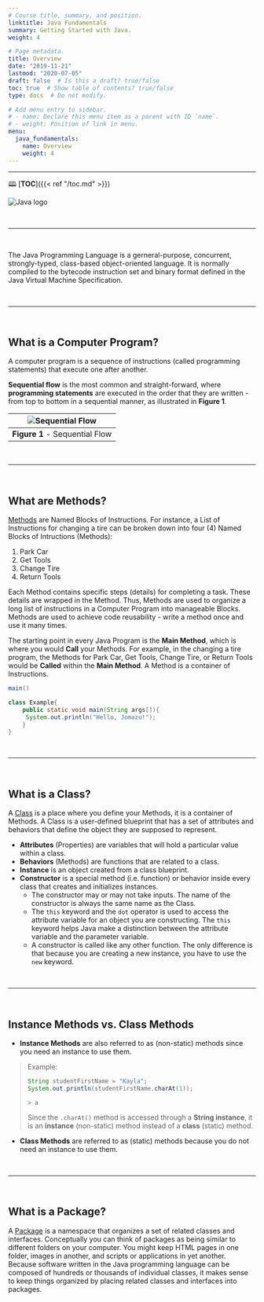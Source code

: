 ```yaml
---
# Course title, summary, and position.
linktitle: Java Fundamentals
summary: Getting Started with Java.
weight: 4

# Page metadata.
title: Overview
date: "2019-11-21"
lastmod: "2020-07-05"
draft: false  # Is this a draft? true/false
toc: true  # Show table of contents? true/false
type: docs  # Do not modify.

# Add menu entry to sidebar.
# - name: Declare this menu item as a parent with ID `name`.
# - weight: Position of link in menu.
menu:
  java_fundamentals:
    name: Overview
    weight: 4
---
```


---
🕮 [**TOC**]({{< ref "/toc.md" >}}) 

![Java logo](https://res.cloudinary.com/jomazu/image/upload/w_0.4,c_scale/v1574364405/jomazu/logos/java_logo.png)

<br>

---
<br>

The Java Programming Language is a gerneral-purpose, concurrent, strongly-typed, class-based object-oriented language. It is normally compiled to the bytecode instruction set and binary format defined in the Java Virtual Machine Specification.

<br>

---
<br>

## What is a Computer Program?
A computer program is a sequence of instructions (called programming statements) that execute one after another.

**Sequential flow** is the most common and straight-forward, where **programming statements** are executed in the order that they are written - from top to bottom in a sequential manner, as illustrated in **Figure 1**.

| ![Sequential Flow](https://res.cloudinary.com/jomazu/image/upload/w_0.60,c_scale/v1594614096/jomazu/flow_sequential.gif)     |
| ----------- |
| **Figure 1** - Sequential Flow   |

<br>

---
<br>

## What are Methods?
[Methods](https://www.geeksforgeeks.org/methods-in-java/) are Named Blocks of Instructions. For instance, a List of Instructions for changing a tire can be broken down into four (4) Named Blocks of Intructions (Methods):

1. Park Car
2. Get Tools
3. Change Tire
4. Return Tools

Each Method contains specific steps (details) for completing a task. These details are wrapped in the Method. Thus, Methods are used to organize a long list of instructions in a Computer Program into manageable Blocks. Methods are used to achieve code reusability - write a method once and use it many times.

The starting point in every Java Program is the **Main Method**, which is where you would **Call** your Methods. For example, in the changing a tire program, the Methods for Park Car, Get Tools, Change Tire, or Return Tools would be **Called** within the **Main Method**. A Method is a container of Instructions.

```java
main()
```

```java
class Example{  
    public static void main(String args[]){  
     System.out.println("Hello, Jomazu!");  
    }  
}  
```

<br>

---
<br>

## What is a Class?
A [Class](https://docs.oracle.com/javase/tutorial/java/concepts/class.html) is a place where you define your Methods, it is a container of Methods. A Class is a user-defined blueprint that has a set of attributes and behaviors  that define the object they are supposed to represent.

* **Attributes** (Properties) are variables that will hold a particular value within a class.
* **Behaviors** (Methods) are functions that are related to a class.
* **Instance** is an object created from a class blueprint.
* **Constructor** is a special method (i.e. function) or behavior inside every class that creates and initializes instances.
  * The constructor may or may not take inputs. The name of the constructor is always the same name as the Class.
  * The `this` keyword and the `dot` operator is used to access the attribute variable for an object you are constructing. The `this` keyword helps Java make a distinction between the attribute variable and the parameter variable.
  * A constructor is called like any other function. The only difference is that because you are creating a new instance, you have to use the `new` keyword.

<br>

---
<br>

## Instance Methods vs. Class Methods

* **Instance Methods** are also referred to as (non-static) methods since you need an instance to use them. 

> Example:
> ```java
> String studentFirstName = "Kayla";
> System.out.println(studentFirstName.charAt(1));
> ```
> ```terminal
> > a
> ```
> Since the `.charAt()` method is accessed through a **String instance**, it is an **instance** (non-static) method instead of a **class** (static) method.

* **Class Methods** are referred to as (static) methods because you do not need an instance to use them.

<br>

---
<br>

## What is a Package?
A [Package](https://docs.oracle.com/javase/tutorial/java/concepts/package.html) is a namespace that organizes a set of related classes and interfaces. Conceptually you can think of packages as being similar to different folders on your computer. You might keep HTML pages in one folder, images in another, and scripts or applications in yet another. Because software written in the Java programming language can be composed of hundreds or thousands of individual classes, it makes sense to keep things organized by placing related classes and interfaces into packages.